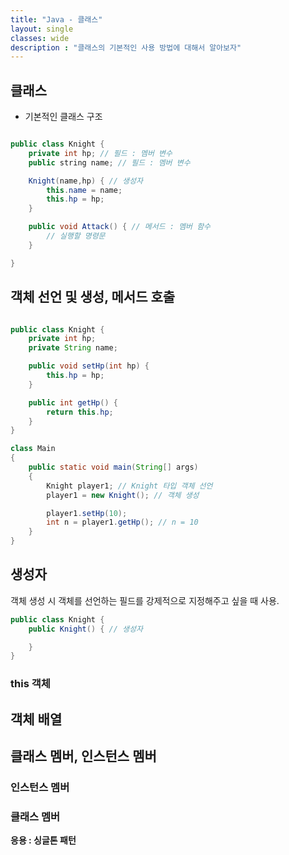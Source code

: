 ```yaml
---
title: "Java - 클래스"
layout: single
classes: wide
description : "클래스의 기본적인 사용 방법에 대해서 알아보자"
---
```

## 클래스
* 기본적인 클래스 구조

```java

public class Knight {
    private int hp; // 필드 : 멤버 변수
    public string name; // 필드 : 멤버 변수

    Knight(name,hp) { // 생성자
        this.name = name;
        this.hp = hp;
    }

    public void Attack() { // 메서드 : 멤버 함수
        // 실행할 명령문
    }

}
```

## 객체 선언 및 생성, 메서드 호출
```java

public class Knight {
    private int hp;
    private String name; 

    public void setHp(int hp) {
        this.hp = hp;
    }

    public int getHp() {
        return this.hp;
    }
}

class Main
{
    public static void main(String[] args) 
    {
        Knight player1; // Knight 타입 객체 선언
        player1 = new Knight(); // 객체 생성

        player1.setHp(10);
        int n = player1.getHp(); // n = 10
    }
}
```

## 생성자
객체 생성 시 객체를 선언하는 필드를 강제적으로 지정해주고 싶을 때 사용.
```java
public class Knight {
    public Knight() { // 생성자

    }
}
```


### this 객체


## 객체 배열


## 클래스 멤버, 인스턴스 멤버

### 인스턴스 멤버

### 클래스 멤버

**응용 : 싱글톤 패턴**
